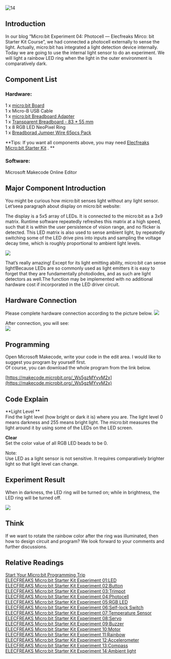 ![14](https://i.imgur.com/NkZTTdv.jpg)  
## Introduction  
In our blog “Micro:bit Experiment 04: Photocell — Elecfreaks Mirco: bit Starter Kit Course”, we had connected a photocell externally to sense the light. Actually, micro:bit has integrated a light detection device internally. Today we are going to use the internal light sensor to do an experiment. We will light a rainbow LED ring when the light in the outer environment is comparatively dark.   


## Component List  
### Hardware:  
1 x [micro:bit Board](http://www.elecfreaks.com/estore/bbc-micro-bit-board-for-coding-programming.html)  
1 x Micro-B USB Cable  
1 x [micro:bit Breadboard Adapter](http://www.elecfreaks.com/estore/microbit-breadboard-adapter.html)  
1 x [Transparent Breadboard - 83 * 55 mm](http://www.elecfreaks.com/estore/transparent-breadboard-83-55-mm.html)  
1 x 8 RGB LED NeoPixel Ring  
1 x [Breadborad Jumper Wire 65pcs Pack](http://www.elecfreaks.com/estore/breadborad-jumper-wire-65pcs-pack.html)  

**Tips: If you want all components above, you may need [Elecfreaks Micro:bit Starter Kit](http://www.elecfreaks.com/estore/elecfreaks-micro-bit-starter-kit-795.html) . **  

### Software:  
Microsoft Makecode Online Editor  


## Major Component Introduction  
You might be curious how micro:bit senses light without any light sensor. Let’seea paragraph about display on micro:bit website: 

The display is a 5x5 array of LEDs. It is connected to the micro:bit as a 3x9 matrix. Runtime software repeatedly refreshes this matrix at a high speed, such that it is within the user persistence of vision range, and no flicker is detected. This LED matrix is also used to sense ambient light, by repeatedly switching some of the LED drive pins into inputs and sampling the voltage decay time, which is roughly proportional to ambient light levels.  

![](https://www.elecfreaks.com/wp-content/uploads/2018/03/2-17.jpg)   

That’s really amazing! Except for its light emitting ability, micro:bit can sense light!Because LEDs are so commonly used as light emitters it is easy to forget that they are fundamentally photodiodes, and as such are light detectors as well.The function may be implemented with no additional hardware cost if incorporated in the LED driver circuit.  


## Hardware Connection  
Please complete hardware connection according to the picture below.
![](https://www.elecfreaks.com/wp-content/uploads/2018/03/3-6.png)   

After connection, you will see:  
![](https://www.elecfreaks.com/wp-content/uploads/2018/03/4-12.jpg )  


## Programming  
Open Microsoft Makecode, write your code in the edit area. I would like to suggest you program by yourself first.  
Of course, you can download the whole program from the link below.   

[https://makecode.microbit.org/_Ws5gzMYvvM2x](https://makecode.microbit.org/_Ws5gzMYvvM2x)  


## Code Explain  
**Light Level **  
Find the light level (how bright or dark it is) where you are. The light level 0 means darkness and 255 means bright light. The micro:bit measures the light around it by using some of the LEDs on the LED screen.  

**Clear**  
Set the color value of all RGB LED beads to be 0.  

Note:   
Use LED as a light sensor is not sensitive. It requires comparatively brighter light so that light level can change.  


## Experiment Result  

When in darkness, the LED ring will be turned on; while in brightness, the LED ring will be turned off.  

![](https://www.elecfreaks.com/wp-content/uploads/2018/03/未标题1-3.gif)  


## Think     
If we want to rotate the rainbow color after the ring was illuminated, then how to design circuit and program? We look forward to your comments and further discussions.  


## Relative Readings  
[Start Your Micro:bit Programming Trip](https://www.elecfreaks.com/9299.html)    
[ELECFREAKS Micro:bit Starter Kit Experiment 01:LED](https://www.elecfreaks.com/9784.html)    
[ELECFREAKS Micro:bit Starter Kit Experiment 02:Button](https://www.elecfreaks.com/9825.html)    
[ELECFREAKS Micro:bit Starter Kit Experiment 03:Trimpot](https://www.elecfreaks.com/9879.html)    
[ELECFREAKS Micro:bit Starter Kit Experiment 04:Photocell](https://www.elecfreaks.com/9909.html)    
[ELECFREAKS Micro:bit Starter Kit Experiment 05:RGB LED](https://www.elecfreaks.com/9978.html)      
[ELECFREAKS Micro:bit Starter Kit Experiment 06:Self-lock Switch](https://www.elecfreaks.com/10061.html)    
[ELECFREAKS Micro:bit Starter Kit Experiment 07:Temperature Sensor](https://www.elecfreaks.com/10166.html)    
[ELECFREAKS Micro:bit Starter Kit Experiment 08:Servo](https://www.elecfreaks.com/10221.html)     
[ELECFREAKS Micro:bit Starter Kit Experiment 09:Buzzer](https://www.elecfreaks.com/10318.html)     
[ELECFREAKS Micro:bit Starter Kit Experiment 10:Motor](https://www.elecfreaks.com/10362.html)     
[ELECFREAKS Micro:bit Starter Kit Experiment 11:Rainbow](https://www.elecfreaks.com/10508.html)     
[ELECFREAKS Micro:bit Starter Kit Experiment 12:Accelerometer](https://www.elecfreaks.com/10529.html)     
[ELECFREAKS Micro:bit Starter Kit Experiment 13:Compass](https://www.elecfreaks.com/10567.html)     
[ELECFREAKS Micro:bit Starter Kit Experiment 14:Ambient light](https://www.elecfreaks.com/10649.html)   
